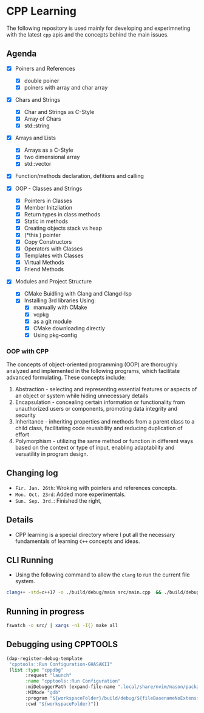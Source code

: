 # CPP Learning

The following repository is used mainly for developing and experimneting with
the latest `cpp` apis and the concepts behind the main issues.

## Agenda

- [x] Poiners and References

  - [x] double poiner
  - [x] poiners with array and char array

- [x] Chars and Strings
  - [x] Char and Strings as C-Style
  - [x] Array of Chars
  - [x] std::string
- [x] Arrays and Lists

  - [x] Arrays as a C-Style
  - [x] two dimensional array
  - [x] std::vector

- [x] Function/methods declaration, defitions and calling
- [x] OOP - Classes and Strings

  - [x] Pointers in Classes
  - [x] Member Initzliation
  - [x] Return types in class methods
  - [x] Static in methods
  - [x] Creating objects stack vs heap
  - [x] (\*this ) pointer
  - [x] Copy Constructors
  - [x] Operators with Classes
  - [x] Templates with Classes
  - [x] Virtual Methods
  - [x] Friend Methods

- [x] Modules and Project Structure
  - [x] CMake Buidling with Clang and Clangd-lsp
  - [x] Installing 3rd libraries Using:
    - [x] manually with CMake
    - [x] vcpkg
    - [x] as a git module
    - [x] CMake downloading directly
    - [x] Using pkg-config

### OOP with CPP

The concepts of object-oriented programming (OOP) are thoroughly analyzed and
implemented in the following programs, which facilitate advanced formulating.
These concepts include:

1. Abstraction - selecting and representing essential features or aspects of an
   object or system while hiding unnecessary details
2. Encapsulation - concealing certain information or functionality from
   unauthorized users or components, promoting data integrity and security
3. Inheritance - inheriting properties and methods from a parent class to a
   child class, facilitating code reusability and reducing duplication of effort
4. Polymorphism - utilizing the same method or function in different ways based
   on the context or type of input, enabling adaptability and versatility in
   program design.

## Changing log

- `Fir. Jan. 26th`: Wroking with pointers and references concepts.
- `Mon. Oct. 23rd`: Added more experimentals.
- `Sun. Sep. 3rd.`: Finished the right,

## Details

- CPP learning is a special directory where I put all the necessary fundamentals
  of learning `C++` concepts and ideas.

## CLI Running

- Using the following command to allow the `clang` to run the current file
  system.

```sh
clang++ -std=c++17 -o ./build/debug/main src/main.cpp  && ./build/debug/main
```

## Running in progress

```sh
fswatch -o src/ | xargs -n1 -I{} make all
```

## Debugging using CPPTOOLS

```lisp
(dap-register-debug-template
 "cpptools::Run Configuration-GHASAKII"
 (list :type "cppdbg"
       :request "launch"
       :name "cpptools::Run Configuration"
       :miDebuggerPath (expand-file-name ".local/share/nvim/mason/packages/cpptools/extension/debugAdapters/lldb-mi/bin/lldb-mi" "~")
       :MIMode "gdb"
       :program "${workspaceFolder}/build/debug/${fileBasenameNoExtension}"  ;; Refer to your binary here
       :cwd "${workspaceFolder}"))
```

